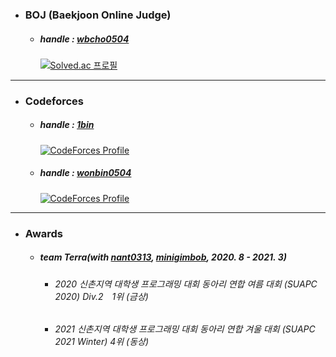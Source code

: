 
 - ### BOJ (Baekjoon Online Judge)
	- ##### handle : [wbcho0504](https://www.acmicpc.net/user/wbcho0504)
      [![Solved.ac
 프로필](http://mazassumnida.wtf/api/v2/generate_badge?boj=wbcho0504)](https://solved.ac/wbcho0504)

---

 - ### Codeforces
	- ##### handle : [1bin](https://codeforces.com/profile/1bin)
      [![CodeForces Profile](http://cf.leed.at?id=1bin)](https://codeforces.com/profile/1bin)
	 - ##### handle : [wonbin0504](https://codeforces.com/profile/wonbin0504)
        [![CodeForces Profile](http://cf.leed.at?id=wonbin0504)](https://codeforces.com/profile/wonbin0504)

---

 - ### Awards
	- ##### team Terra(with [nant0313](https://github.com/nant0313), [minigimbob](https://www.acmicpc.net/user/minigimbob), 2020. 8 - 2021. 3)
		- ###### 2020 신촌지역 대학생 프로그래밍 대회 동아리 연합 여름 대회 (SUAPC 2020) Div.2　1위 (금상)
		- ###### 2021 신촌지역 대학생 프로그래밍 대회 동아리 연합 겨울 대회 (SUAPC 2021 Winter) 4위 (동상)
